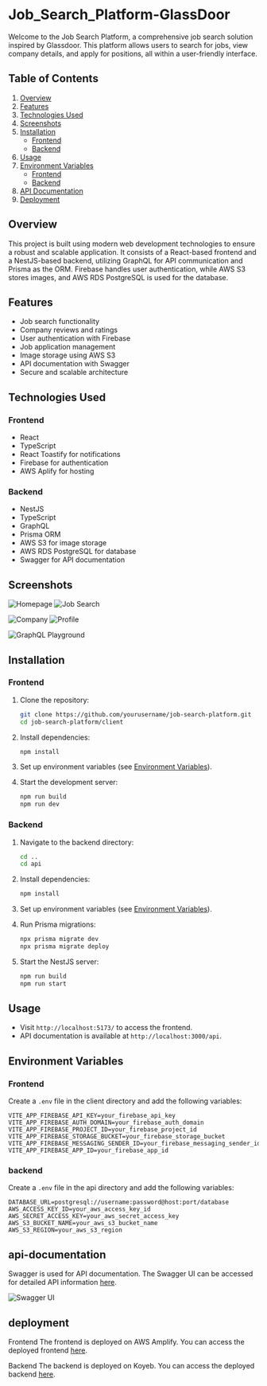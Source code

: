 # Job_Search_Platform-GlassDoor

Welcome to the Job Search Platform, a comprehensive job search solution inspired by Glassdoor. This platform allows users to search for jobs, view company details, and apply for positions, all within a user-friendly interface.

## Table of Contents

1. [Overview](#overview)
2. [Features](#features)
3. [Technologies Used](#technologies-used)
4. [Screenshots](#screenshots)
5. [Installation](#installation)
   - [Frontend](#frontend)
   - [Backend](#backend)
6. [Usage](#usage)
7. [Environment Variables](#environment-variables)
   - [Frontend](#frontend)
   - [Backend](#backend)
8. [API Documentation](#api-documentation)
9. [Deployment](#deployment)

## Overview

This project is built using modern web development technologies to ensure a robust and scalable application. It consists of a React-based frontend and a NestJS-based backend, utilizing GraphQL for API communication and Prisma as the ORM. Firebase handles user authentication, while AWS S3 stores images, and AWS RDS PostgreSQL is used for the database.

## Features

- Job search functionality
- Company reviews and ratings
- User authentication with Firebase
- Job application management
- Image storage using AWS S3
- API documentation with Swagger
- Secure and scalable architecture

## Technologies Used

### Frontend

- React
- TypeScript
- React Toastify for notifications
- Firebase for authentication
- AWS Aplify for hosting

### Backend

- NestJS
- TypeScript
- GraphQL
- Prisma ORM
- AWS S3 for image storage
- AWS RDS PostgreSQL for database
- Swagger for API documentation

## Screenshots

![Homepage](screenshots/homepage.png)
![Job Search](screenshots/job-search.png)

![Company](screenshots/company-reviews.png)
![Profile](screenshots/profile.png)

![GraphQL Playground](screenshots/graphql.png)


## Installation

### Frontend

1. Clone the repository:
    ```bash
    git clone https://github.com/yourusername/job-search-platform.git
    cd job-search-platform/client
    ```

2. Install dependencies:
    ```bash
    npm install
    ```

3. Set up environment variables (see [Environment Variables](#environment-variables)).

4. Start the development server:
    ```bash
    npm run build
    npm run dev
    ```

### Backend

1. Navigate to the backend directory:
    ```bash
    cd ..
    cd api
    ```

2. Install dependencies:
    ```bash
    npm install
    ```

3. Set up environment variables (see [Environment Variables](#environment-variables)).

4. Run Prisma migrations:
    ```bash
    npx prisma migrate dev
    npx prisma migrate deploy
    ```

5. Start the NestJS server:
    ```bash
    npm run build
    npm run start
    ```

## Usage

- Visit `http://localhost:5173/` to access the frontend.
- API documentation is available at `http://localhost:3000/api`.

## Environment Variables

### Frontend

Create a `.env` file in the client directory and add the following variables:

```env
VITE_APP_FIREBASE_API_KEY=your_firebase_api_key
VITE_APP_FIREBASE_AUTH_DOMAIN=your_firebase_auth_domain
VITE_APP_FIREBASE_PROJECT_ID=your_firebase_project_id
VITE_APP_FIREBASE_STORAGE_BUCKET=your_firebase_storage_bucket
VITE_APP_FIREBASE_MESSAGING_SENDER_ID=your_firebase_messaging_sender_id
VITE_APP_FIREBASE_APP_ID=your_firebase_app_id
```


### backend

Create a `.env` file in the api directory and add the following variables:

```env
DATABASE_URL=postgresql://username:password@host:port/database
AWS_ACCESS_KEY_ID=your_aws_access_key_id
AWS_SECRET_ACCESS_KEY=your_aws_secret_access_key
AWS_S3_BUCKET_NAME=your_aws_s3_bucket_name
AWS_S3_REGION=your_aws_s3_region
```
## api-documentation
Swagger is used for API documentation. The Swagger UI can be accessed for detailed API information [here](https://glassdoor.koyeb.app/api).


![Swagger UI](screenshots/swagger.png)


## deployment
Frontend
The frontend is deployed on AWS Amplify. You can access the deployed frontend [here](https://main.daq8kzkn55nlw.amplifyapp.com).



Backend
The backend is deployed on Koyeb. You can access the deployed backend [here](https://glassdoor.koyeb.app).


